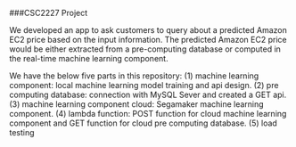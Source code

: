 ###CSC2227 Project

We developed an app to ask customers to query about a predicted Amazon EC2 price based on the input information. The predicted Amazon EC2 price would be either extracted from a pre-computing database or computed in the real-time machine learning component.

We have the below five parts in this repository:
(1) machine learning component: local machine learning model training and api design.
(2) pre computing database: connection with MySQL Sever and created a GET api.
(3) machine learning component cloud: Segamaker machine learning component.
(4) lambda function: POST function for cloud machine learning component and GET function for cloud pre computing database.
(5) load testing
